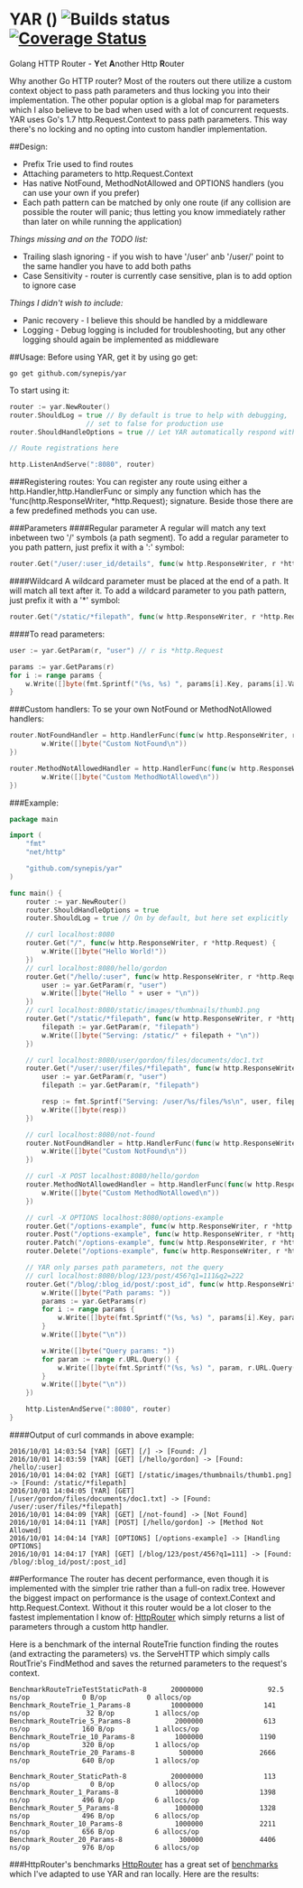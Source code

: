 # YAR () ![Builds status](https://travis-ci.org/synepis/yar.svg?branch=master "Optional Title") [![Coverage Status](https://coveralls.io/repos/github/synepis/yar/badge.svg?branch=master)](https://coveralls.io/github/synepis/yar?branch=master)
Golang HTTP Router - **Y**et **A**nother Http **R**outer

Why another Go HTTP router? Most of the routers out there utilize a custom context object to pass path parameters and thus locking you into their implementation. The other popular option is a global map for parameters which I also believe to be bad when used with a lot of concurrent requests. YAR uses Go's 1.7 http.Request.Context to pass path parameters. This way there's no locking and no opting into custom handler implementation.

##Design:
- Prefix Trie used to find routes
- Attaching parameters to http.Request.Context
- Has native NotFound, MethodNotAllowed and OPTIONS handlers (you can use your own if you prefer)
- Each path pattern can be matched by only one route (if any collision are possible the router will panic; thus letting you know immediately rather than later on while running the application)

*Things missing and on the TODO list:*
- Trailing slash ignoring - if you wish to have '/user' anb '/user/' point to the same handler you have to add both paths
- Case Sensitivity - router is currently case sensitive, plan is to add option to ignore case

*Things I didn't wish to include:*
 - Panic recovery - I believe this should be handled by a middleware
 - Logging - Debug logging is included for troubleshooting, but any other logging should again be implemented as middleware

##Usage:
Before using YAR, get it by using go get:
```
go get github.com/synepis/yar
```

To start using it:
```go
router := yar.NewRouter()
router.ShouldLog = true // By default is true to help with debugging, 
                   // set to false for production use
router.ShouldHandleOptions = true // Let YAR automatically respond with allowed methods for a resource

// Route registrations here

http.ListenAndServe(":8080", router)
```

###Registering routes:
You can register any route using either a http.Handler,http.HandlerFunc or simply any function which has the 'func(http.ResponseWriter, *http.Request); signature. Beside those there are a few predefined methods you can use.

###Parameters
####Regular parameter
A regular will match any text inbetween two '/' symbols (a path segment).
To add a regular parameter to you path pattern, just prefix it with a ':' symbol:
```go
router.Get("/user/:user_id/details", func(w http.ResponseWriter, r *http.Request) {})
```

####Wildcard
A wildcard parameter must be placed at the end of a path. It will match all text after it.
To add a wildcard parameter to you path pattern, just prefix it with a '*' symbol:
```go
router.Get("/static/*filepath", func(w http.ResponseWriter, r *http.Request) {})
```
####To read parameters:
```go
user := yar.GetParam(r, "user") // r is *http.Request

params := yar.GetParams(r)
for i := range params {
    w.Write([]byte(fmt.Sprintf("(%s, %s) ", params[i].Key, params[i].Value)))
}
```

###Custom handlers:
To se your own NotFound or MethodNotAllowed handlers:
```go
router.NotFoundHandler = http.HandlerFunc(func(w http.ResponseWriter, r *http.Request) {
		w.Write([]byte("Custom NotFound\n"))
})

router.MethodNotAllowedHandler = http.HandlerFunc(func(w http.ResponseWriter, r *http.Request) {
		w.Write([]byte("Custom MethodNotAllowed\n"))
})
```



###Example:
```go
package main

import (
	"fmt"
	"net/http"

	"github.com/synepis/yar"
)

func main() {
	router := yar.NewRouter()
	router.ShouldHandleOptions = true
	router.ShouldLog = true // On by default, but here set explicitly

	// curl localhost:8080
	router.Get("/", func(w http.ResponseWriter, r *http.Request) {
		w.Write([]byte("Hello World!"))
	})
	// curl localhost:8080/hello/gordon
	router.Get("/hello/:user", func(w http.ResponseWriter, r *http.Request) {
		user := yar.GetParam(r, "user")
		w.Write([]byte("Hello " + user + "\n"))
	})
	// curl localhost:8080/static/images/thumbnails/thumb1.png
	router.Get("/static/*filepath", func(w http.ResponseWriter, r *http.Request) {
		filepath := yar.GetParam(r, "filepath")
		w.Write([]byte("Serving: /static/" + filepath + "\n"))
	})

	// curl localhost:8080/user/gordon/files/documents/doc1.txt
	router.Get("/user/:user/files/*filepath", func(w http.ResponseWriter, r *http.Request) {
		user := yar.GetParam(r, "user")
		filepath := yar.GetParam(r, "filepath")

		resp := fmt.Sprintf("Serving: /user/%s/files/%s\n", user, filepath)
		w.Write([]byte(resp))
	})

	// curl localhost:8080/not-found
	router.NotFoundHandler = http.HandlerFunc(func(w http.ResponseWriter, r *http.Request) {
		w.Write([]byte("Custom NotFound\n"))
	})

	// curl -X POST localhost:8080/hello/gordon
	router.MethodNotAllowedHandler = http.HandlerFunc(func(w http.ResponseWriter, r *http.Request) {
		w.Write([]byte("Custom MethodNotAllowed\n"))
	})

	// curl -X OPTIONS localhost:8080/options-example
	router.Get("/options-example", func(w http.ResponseWriter, r *http.Request) {})
	router.Post("/options-example", func(w http.ResponseWriter, r *http.Request) {})
	router.Patch("/options-example", func(w http.ResponseWriter, r *http.Request) {})
	router.Delete("/options-example", func(w http.ResponseWriter, r *http.Request) {})

	// YAR only parses path parameters, not the query
	// curl localhost:8080/blog/123/post/456?q1=111&q2=222
	router.Get("/blog/:blog_id/post/:post_id", func(w http.ResponseWriter, r *http.Request) {
		w.Write([]byte("Path params: "))
		params := yar.GetParams(r)
		for i := range params {
			w.Write([]byte(fmt.Sprintf("(%s, %s) ", params[i].Key, params[i].Value)))
		}
		w.Write([]byte("\n"))

		w.Write([]byte("Query params: "))
		for param := range r.URL.Query() {
			w.Write([]byte(fmt.Sprintf("(%s, %s) ", param, r.URL.Query().Get(param))))
		}
		w.Write([]byte("\n"))
	})

	http.ListenAndServe(":8080", router)
}
```
####Output of curl commands in above example:
```
2016/10/01 14:03:54 [YAR] [GET] [/] -> [Found: /]
2016/10/01 14:03:59 [YAR] [GET] [/hello/gordon] -> [Found: /hello/:user]
2016/10/01 14:04:02 [YAR] [GET] [/static/images/thumbnails/thumb1.png] -> [Found: /static/*filepath]
2016/10/01 14:04:05 [YAR] [GET] [/user/gordon/files/documents/doc1.txt] -> [Found: /user/:user/files/*filepath]
2016/10/01 14:04:09 [YAR] [GET] [/not-found] -> [Not Found]
2016/10/01 14:04:11 [YAR] [POST] [/hello/gordon] -> [Method Not Allowed]
2016/10/01 14:04:14 [YAR] [OPTIONS] [/options-example] -> [Handling OPTIONS]
2016/10/01 14:04:17 [YAR] [GET] [/blog/123/post/456?q1=111] -> [Found: /blog/:blog_id/post/:post_id]
```

##Performance
The router has decent performance, even though it is implemented with the simpler trie rather than a full-on radix tree. However the biggest impact on performance is the usage of context.Context and http.Request.Context. Without it this router would be a lot closer to the fastest implementation I know of: [HttpRouter](https://github.com/julienschmidt/httprouter) which simply returns a list of parameters through a custom http handler.

Here is a benchmark of the internal RouteTrie function finding the routes (and extracting the parameters) vs. the ServeHTTP which simply calls RoutTrie's FindMethod and saves the returned parameters to the request's context.
```
BenchmarkRouteTrieTestStaticPath-8      20000000                92.5 ns/op             0 B/op          0 allocs/op
Benchmark_RouteTrie_1_Params-8          10000000               141 ns/op              32 B/op          1 allocs/op
Benchmark_RouteTrie_5_Params-8           2000000               613 ns/op             160 B/op          1 allocs/op
Benchmark_RouteTrie_10_Params-8          1000000              1190 ns/op             320 B/op          1 allocs/op
Benchmark_RouteTrie_20_Params-8           500000              2666 ns/op             640 B/op          1 allocs/op

Benchmark_Router_StaticPath-8           20000000               113 ns/op               0 B/op          0 allocs/op
Benchmark_Router_1_Params-8              1000000              1398 ns/op             496 B/op          6 allocs/op
Benchmark_Router_5_Params-8              1000000              1328 ns/op             496 B/op          6 allocs/op
Benchmark_Router_10_Params-8             1000000              2211 ns/op             656 B/op          6 allocs/op
Benchmark_Router_20_Params-8              300000              4406 ns/op             976 B/op          6 allocs/op
```

###HttpRouter's benchmarks
[HttpRouter](https://github.com/julienschmidt/httprouter) has a great set of [benchmarks](https://github.com/julienschmidt/go-http-routing-benchmark) which I've adapted to use YAR and ran locally.
Here are the results:



